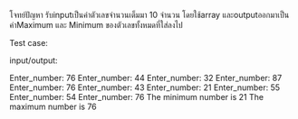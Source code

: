 โจทย์ปัญหา
รับinputเป็นค่าตัวเลขจำนวนเต็มมา 10 จำนวน โดยใช้array และoutputออกมาเป็นค่าMaximum และ Minimum ของตัวเลขทั้งหมดที่ใส่ลงไป


Test case:

input/output:

Enter_number:  76
Enter_number:  44
Enter_number:  32
Enter_number:  87
Enter_number:  76
Enter_number:  43
Enter_number:  21
Enter_number:  55
Enter_number:  54
Enter_number:  76
The minimum number is 21
The maximum number is 76
